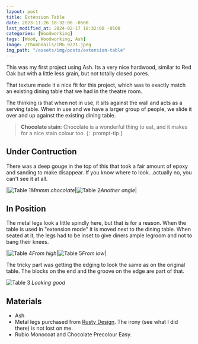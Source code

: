 ```yaml
---
layout: post
title: Extension Table
date: 2023-11-26 18:32:00 -0500
last_modified_at: 2024-02-17 18:32:00 -0500
categories: [Woodworking]
tags: [Wood, Woodworking, Ash]
image: /thumbnails/IMG_0221.jpeg
img_path: "/assets/img/posts/extension-table"
---
```


This was my first project using Ash.  Its a very nice hardwood, similar to Red Oak but with a little less grain, but not totally closed pores.  

That texture made it a nice fit for this project, which was to exactly match an existing dining table that we had in the theatre room.

The thinking is that when not in use, it sits against the wall and acts as a serving table.  When in use and we have a larger group of people, we slide it over and up against the existing dining table.  

>**Chocolate stain**: Chocolate is a wonderful thing to eat, and it makes for a nice stain colour too.
{: .prompt-tip }

## Under Contruction

There was a deep gouge in the top of this that took a fair amount of epoxy and sanding to make disappear.  If you know where to look...actually no, you can't see it at all.

|![Table 1][Table 1]_Mmmm chocolate_|![Table 2][Table 2]_Another angle_|

## In Position

The metal legs look a little spindly here, but that is for a reason.  When the table is used in "extension mode" it is moved next to the dining table.  When seated at it, the legs had to be inset to give diners ample legroom and not to bang their knees.  

|![Table 4][Table 4]_From high_|![Table 5][Table 5]_From low_|

The tricky part was getting the edging to look the same as on the original table.  The blocks on the end and the groove on the edge are part of that.

![Table 3][Table 3]
_Looking good_

## Materials

- Ash
- Metal legs purchased from [Rusty Design].  The irony (see what I did there) is not lost on me.  
- Rubio Monocoat and Chocolate Precolour Easy.

[Table 1]: IMG_0216.jpeg
[Table 2]: IMG_0218.jpeg
[Table 3]: IMG_0219.jpeg
[Table 4]: IMG_0221.jpeg
[Table 5]: IMG_0226.jpeg
[Rusty Design]: https://rustydesign.ca/pages/about-us
